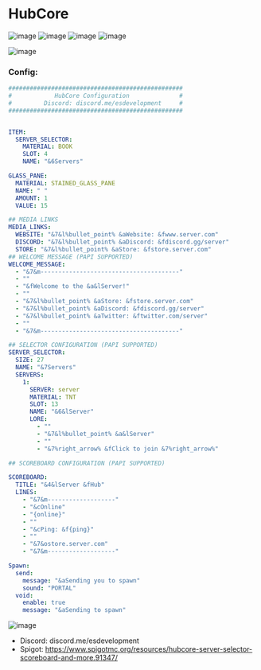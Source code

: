 # HubCore

![image](https://user-images.githubusercontent.com/67561225/115079778-52d05e80-9ec7-11eb-8732-40cf730e7b8e.png)
![image](https://user-images.githubusercontent.com/67561225/115079789-56fc7c00-9ec7-11eb-82e0-f6002048b3a2.png)
![image](https://user-images.githubusercontent.com/67561225/115079796-595ed600-9ec7-11eb-8a12-3ea98e613e59.png)
![image](https://user-images.githubusercontent.com/67561225/115086773-88c71000-9ed2-11eb-87c7-6bf5313b9c3e.png)

![image](https://user-images.githubusercontent.com/67561225/115079806-5bc13000-9ec7-11eb-863a-0f22c623f862.png)

### Config:
```yml
#################################################
#            HubCore Configuration              #
#         Discord: discord.me/esdevelopment     #
#################################################


ITEM:
  SERVER_SELECTOR:
    MATERIAL: BOOK
    SLOT: 4
    NAME: "&6Servers"

GLASS_PANE:
  MATERIAL: STAINED_GLASS_PANE
  NAME: " "
  AMOUNT: 1
  VALUE: 15

## MEDIA LINKS
MEDIA_LINKS:
  WEBSITE: "&7&l%bullet_point% &aWebsite: &fwww.server.com"
  DISCORD: "&7&l%bullet_point% &aDiscord: &fdiscord.gg/server"
  STORE: "&7&l%bullet_point% &aStore: &fstore.server.com"
## WELCOME MESSAGE (PAPI SUPPORTED)
WELCOME_MESSAGE:
  - "&7&m---------------------------------------"
  - ""
  - "&fWelcome to the &a&lServer!"
  - ""
  - "&7&l%bullet_point% &aStore: &fstore.server.com"
  - "&7&l%bullet_point% &aDiscord: &fdiscord.gg/server"
  - "&7&l%bullet_point% &aTwitter: &ftwitter.com/server"
  - ""
  - "&7&m---------------------------------------"

## SELECTOR CONFIGURATION (PAPI SUPPORTED)
SERVER_SELECTOR:
  SIZE: 27
  NAME: "&7Servers"
  SERVERS:
    1:
      SERVER: server
      MATERIAL: TNT
      SLOT: 13
      NAME: "&6&lServer"
      LORE:
        - ""
        - "&7&l%bullet_point% &a&lServer"
        - ""
        - "&7%right_arrow% &fClick to join &7%right_arrow%"

## SCOREBOARD CONFIGURATION (PAPI SUPPORTED)

SCOREBOARD:
  TITLE: "&4&lServer &fHub"
  LINES:
    - "&7&m-------------------"
    - "&cOnline"
    - "{online}"
    - ""
    - "&cPing: &f{ping}"
    - ""
    - "&7&ostore.server.com"
    - "&7&m-------------------"

Spawn:
  send:
    message: "&aSending you to spawn"
    sound: "PORTAL"
  void:
    enable: true
    message: "&aSending to spawn"
```
    
![image](https://user-images.githubusercontent.com/67561225/115079998-a6db4300-9ec7-11eb-8116-183088e7fddb.png)

- Discord: discord.me/esdevelopment
- Spigot: https://www.spigotmc.org/resources/hubcore-server-selector-scoreboard-and-more.91347/
